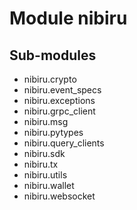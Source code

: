 Module nibiru
=============

Sub-modules
-----------
* nibiru.crypto
* nibiru.event_specs
* nibiru.exceptions
* nibiru.grpc_client
* nibiru.msg
* nibiru.pytypes
* nibiru.query_clients
* nibiru.sdk
* nibiru.tx
* nibiru.utils
* nibiru.wallet
* nibiru.websocket
